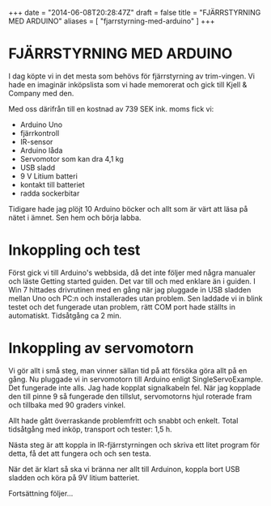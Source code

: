 +++
date = "2014-06-08T20:28:47Z"
draft = false
title = "FJÄRRSTYRNING MED ARDUINO"
aliases = [
    "fjarrstyrning-med-arduino"
]
+++
# FJÄRRSTYRNING MED ARDUINO
I dag köpte vi in det mesta som behövs för fjärrstyrning av trim-vingen. Vi hade en imaginär inköpslista som vi hade memorerat och gick till Kjell & Company med den. 

Med oss därifrån till en kostnad av 739 SEK ink. moms fick vi:

 - Arduino Uno
 - fjärrkontroll
 - IR-sensor
 - Arduino låda
 - Servomotor som kan dra 4,1 kg
 - USB sladd
 - 9 V Litium batteri
 - kontakt till batteriet
 - radda sockerbitar

Tidigare hade jag plöjt 10 Arduino böcker och allt som är värt att läsa på nätet i ämnet. Sen hem och börja labba.

Inkoppling och test
===================

Först gick vi till Arduino's webbsida, då det inte följer med några manualer och läste Getting started guiden. Det var till och med enklare än i guiden. I Win 7 hittades drivrutinen med en gång när jag pluggade in USB sladden mellan Uno och PC:n och installerades utan problem. Sen laddade vi in blink testet och det fungerade utan problem, rätt COM port hade ställts in automatiskt. Tidsåtgång ca 2 min.

Inkoppling av servomotorn
=========================

Vi gör allt i små steg, man vinner sällan tid på att försöka göra allt på en gång. Nu pluggade vi in servomotorn till Arduino enligt SingleServoExample. Det fungerade inte alls. Jag hade kopplat signalkabeln fel. När jag kopplade den till pinne 9 så fungerade den tillslut, servomotorns hjul roterade fram och tillbaka med 90 graders vinkel. 

Allt hade gått överraskande problemfritt och snabbt och enkelt. Total tidsåtgång med inköp, transport och tester: 1,5 h. 

Nästa steg är att koppla in IR-fjärrstyrningen och skriva ett litet program för detta, få det att fungera och och sen testa.

När det är klart så ska vi bränna ner allt till Arduinon, koppla bort USB sladden och köra på 9V litium batteriet.

Fortsättning följer...

